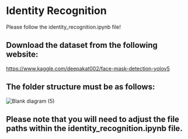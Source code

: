 # Identity Recognition
Please follow the identity_recognition.ipynb file!

## Download the dataset from the following website:
https://www.kaggle.com/deepakat002/face-mask-detection-yolov5

## The folder structure must be as follows:

![Blank diagram (5)](https://user-images.githubusercontent.com/54636628/142938944-e8b9da1a-af03-4ff3-bcd8-16f8016fc3af.png)

## Please note that you will need to adjust the file paths within the identity_recognition.ipynb file.
